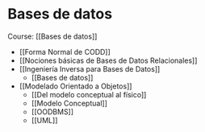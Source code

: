 # Bases de datos

Course: [[Bases de datos]]

- [[Forma Normal de CODD]]
- [[Nociones básicas de Bases de Datos Relacionales]]
- [[Ingeniería Inversa para Bases de Datos]]
	- [[Bases de datos]]
- [[Modelado Orientado a Objetos]]
	- [[Del modelo conceptual al físico]]
	- [[Modelo Conceptual]]
	- [[OODBMS]]
	- [[UML]]
